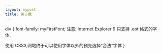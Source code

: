 ```yaml
---
layout: mypost
title: 关于我
---
```

div
{
  font-family: myFirstFont;
注意: Internet Explorer 9 只支持 .eot 格式的字体.

使用 CSS3,网站终于可以使用字体以外的预先选择“合法”字体
}

